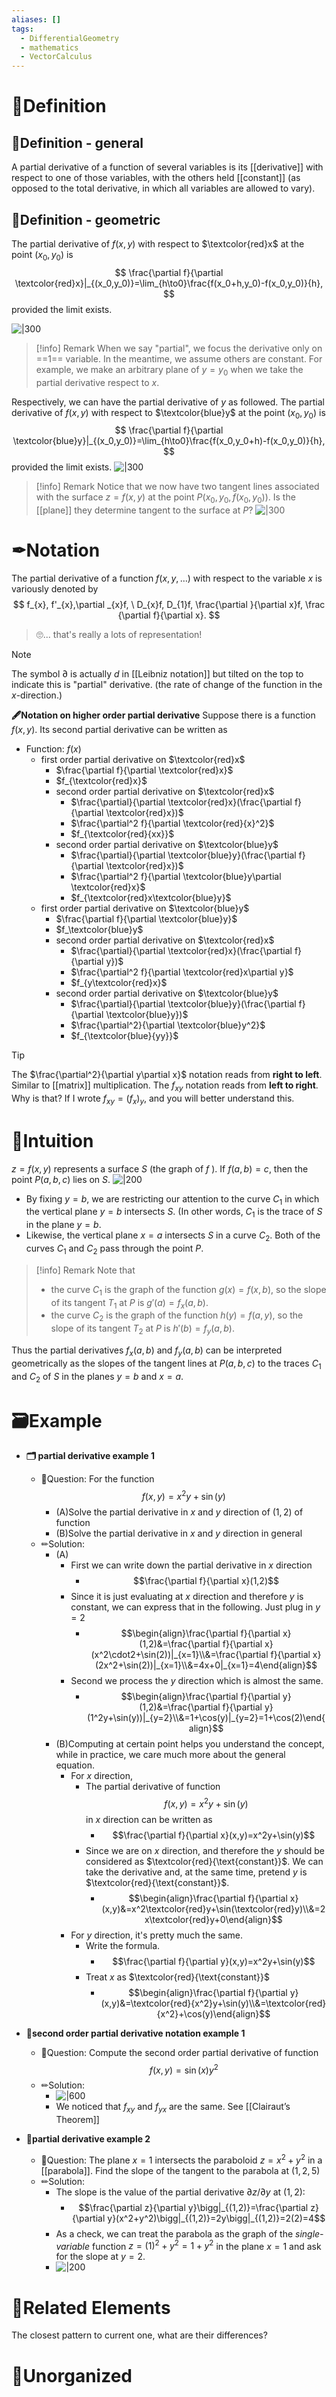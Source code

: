 ```yaml
---
aliases: []
tags:
  - DifferentialGeometry
  - mathematics
  - VectorCalculus
---
```



# 📝Definition
## 📄Definition - general
A partial derivative of a function of several variables is its [[derivative]] with respect to one of those variables, with the others held [[constant]] (as opposed to the total derivative, in which all variables are allowed to vary).

## 📑Definition - geometric
The partial derivative of $f(x, y)$ with respect to $\textcolor{red}x$ at the point $(x_0 , y_0)$ is
$$
\frac{\partial f}{\partial \textcolor{red}x}|_{(x_0,y_0)}=\lim_{h\to0}\frac{f(x_0+h,y_0)-f(x_0,y_0)}{h},
$$
provided the limit exists.

![|300](../assets/partial_derivative_geometric.svg)

> [!info] Remark
> When we say "partial", we focus the derivative only on ==1== variable. In the meantime, we assume others are constant. For example, we make an arbitrary plane of $y=y_0$ when we take the partial derivative respect to $x$.

Respectively, we can have the partial derivative of $y$ as followed.
The partial derivative of $f(x, y)$ with respect to $\textcolor{blue}y$ at the point $(x_0 , y_0)$ is
$$
\frac{\partial f}{\partial \textcolor{blue}y}|_{(x_0,y_0)}=\lim_{h\to0}\frac{f(x_0,y_0+h)-f(x_0,y_0)}{h},
$$
provided the limit exists.
![|300](../assets/partial_derivative_geometric1.svg)

> [!info] Remark
> Notice that we now have two tangent lines associated with the surface $z = f(x, y)$ at the point $P(x_0, y_0, f(x_0, y_0))$. Is the [[plane]] they determine tangent to the surface at $P$?
> ![\|300](../assets/partial_derivative_geometric2.svg)
> 


# ✒Notation
The partial derivative of a function $f(x,y,\dots )$ with respect to the variable $x$ is variously denoted by
$$
f_{x}, f'_{x},\partial _{x}f, \ D_{x}f, D_{1}f, \frac{\partial }{\partial x}f, \frac {\partial f}{\partial x}.
$$
> 🙄... that's really a lots of representation!

> [!note]
> The symbol $\partial$ is actually $d$ in [[Leibniz notation]] but tilted on the top to indicate this is "partial" derivative. (the rate of change of the function in the $x$-direction.) 

**🖋Notation on higher order partial derivative**
Suppose there is a function $f(x,y)$. Its second partial derivative can be written as
- Function: $f(x)$
	- first order partial derivative on $\textcolor{red}x$
		- $\frac{\partial f}{\partial \textcolor{red}x}$
		- $f_{\textcolor{red}x}$
		- second order partial derivative on $\textcolor{red}x$
			- $\frac{\partial}{\partial \textcolor{red}x}(\frac{\partial f}{\partial \textcolor{red}x})$
			- $\frac{\partial^2 f}{\partial \textcolor{red}{x}^2}$
			- $f_{\textcolor{red}{xx}}$
		- second order partial derivative on $\textcolor{blue}y$
			- $\frac{\partial}{\partial \textcolor{blue}y}(\frac{\partial f}{\partial \textcolor{red}x})$
			- $\frac{\partial^2 f}{\partial \textcolor{blue}y\partial \textcolor{red}x}$
			- $f_{\textcolor{red}x\textcolor{blue}y}$
	- first order partial derivative on $\textcolor{blue}y$
		- $\frac{\partial f}{\partial \textcolor{blue}y}$
		- $f_\textcolor{blue}y$
		- second order partial derivative on $\textcolor{red}x$
			- $\frac{\partial}{\partial \textcolor{red}x}(\frac{\partial f}{\partial y})$
			- $\frac{\partial^2 f}{\partial \textcolor{red}x\partial y}$
			- $f_{y\textcolor{red}x}$
		- second order partial derivative on $\textcolor{blue}y$
			- $\frac{\partial}{\partial \textcolor{blue}y}(\frac{\partial f}{\partial \textcolor{blue}y})$
			- $\frac{\partial^2}{\partial \textcolor{blue}y^2}$
			- $f_{\textcolor{blue}{yy}}$


> [!tip]
> The $\frac{\partial^2}{\partial y\partial x}$ notation reads from **right to left**. Similar to [[matrix]] multiplication. 
> The $f_{xy}$ notation reads from **left to right**. Why is that? If I wrote $f_{xy}=(f_x)_y$, and you will better understand this. 


# 🧠Intuition
$z=f(x,y)$ represents a surface $S$ (the graph of $f$ ). If $f(a,b)=c$, then the point $P(a, b, c)$ lies on $S$. 
![|200](../assets/InterpretationsOfPartialDerivatives.svg)
- By fixing $y = b$, we are restricting our attention to the curve $C_1$ in which the vertical plane $y = b$ intersects $S$. (In other words, $C_1$ is the trace of $S$ in the plane $y = b$.
- Likewise, the vertical plane $x=a$ intersects $S$ in a curve $C_2$.
Both of the curves $C_1$ and $C_2$ pass through the point $P$.
> [!info] Remark
> Note that
> - the curve $C_1$ is the graph of the function $g(x)=f(x,b)$, so the slope of its tangent $T_1$ at $P$ is $g'(a)=f_x(a,b)$.
> - the curve $C_2$ is the graph of the function $h(y)=f(a,y)$, so the slope of its tangent $T_2$ at $P$ is $h'(b)=f_y(a,b)$.

Thus the partial derivatives $f_x(a,b)$ and $f_y(a,b)$ can be interpreted geometrically as the slopes of the tangent lines at $P(a, b, c)$ to the traces $C_1$ and $C_2$ of $S$ in the planes $y = b$ and $x = a$.



# 🗃Example
- **🗂 partial derivative example 1**
	- 💬Question: For the function $$f(x,y)=x^2y+\sin(y)$$
		- (A)Solve the partial derivative in $x$ and $y$ direction of $(1,2)$ of function
		- (B)Solve the partial derivative in $x$ and $y$ direction in general
	- ✏Solution:
		- (A)
			- First we can write down the partial derivative in $x$ direction
				- $$\frac{\partial f}{\partial x}(1,2)$$
			- Since it is just evaluating at $x$ direction and therefore $y$ is constant, we can express that in the following. Just plug in $y=2$
				- $$\begin{align}\frac{\partial f}{\partial x}(1,2)&=\frac{\partial f}{\partial x}(x^2\cdot2+\sin(2))|_{x=1}\\&=\frac{\partial f}{\partial x}(2x^2+\sin(2))|_{x=1}\\&=4x+0|_{x=1}=4\end{align}$$
			- Second we process the $y$ direction which is almost the same.
				- $$\begin{align}\frac{\partial f}{\partial y}(1,2)&=\frac{\partial f}{\partial y}(1^2y+\sin(y))|_{y=2}\\&=1+\cos(y)|_{y=2}=1+\cos(2)\end{align}$$
		- (B)Computing at certain point helps you understand the concept, while in practice, we care much more about the general equation.
			- For $x$ direction,
				- The partial derivative of function $$f(x,y)=x^2y+\sin(y)$$ in $x$ direction can be written as
					- $$\frac{\partial f}{\partial x}(x,y)=x^2y+\sin(y)$$
				- Since we are on $x$ direction, and therefore the $y$ should be considered as $\textcolor{red}{\text{constant}}$. We can take the derivative and, at the same time, pretend $y$ is $\textcolor{red}{\text{constant}}$.
					- $$\begin{align}\frac{\partial f}{\partial x}(x,y)&=x^2\textcolor{red}y+\sin(\textcolor{red}y)\\&=2x\textcolor{red}y+0\end{align}$$
			- For $y$ direction, it's pretty much the same.
				- Write the formula.
					- $$\frac{\partial f}{\partial y}(x,y)=x^2y+\sin(y)$$
				- Treat $x$ as $\textcolor{red}{\text{constant}}$
					- $$\begin{align}\frac{\partial f}{\partial y}(x,y)&=\textcolor{red}{x^2}y+\sin(y)\\&=\textcolor{red}{x^2}+\cos(y)\end{align}$$

- **📩second order partial derivative notation example 1**
	- 💬Question: Compute the second order partial derivative of function $$f(x,y)=\sin(x)y^2$$
	- ✏Solution:
		- ![|600](../assets/second_order_partial_derivative_example.png)
		- We noticed that $f_{xy}$ and $f_{yx}$ are the same. See [[Clairaut’s Theorem]]



- 📁**partial derivative example 2**
	- 💬Question: The plane $x = 1$ intersects the paraboloid $z = x^2 + y^2$ in a [[parabola]]. Find the slope of the tangent to the parabola at $(1, 2, 5)$
	- ✏Solution:
		- The slope is the value of the partial derivative $\partial z / \partial y$ at $(1, 2)$:
			- $$\frac{\partial z}{\partial y}\bigg|_{(1,2)}=\frac{\partial z}{\partial y}(x^2+y^2)\bigg|_{(1,2)}=2y\bigg|_{(1,2)}=2(2)=4$$
		- As a check, we can treat the parabola as the graph of the *single-variable* function $z = (1)^2 + y^2 = 1 + y^2$ in the plane $x = 1$ and ask for the slope at $y = 2$.
		- ![|200](../assets/partial_derivative_2D.svg)

# 🌱Related Elements
The closest pattern to current one, what are their differences?


# 🍂Unorganized